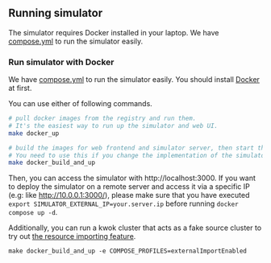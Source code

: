 ## Running simulator

The simulator requires Docker installed in your laptop.
We have [compose.yml](../../compose.yml) to run the simulator easily.

### Run simulator with Docker

We have [compose.yml](../../compose.yml) to run the simulator easily.
You should install [Docker](https://docs.docker.com/engine/install/) at first.

You can use either of following commands.

```bash
# pull docker images from the registry and run them.
# It's the easiest way to run up the simulator and web UI.
make docker_up

# build the images for web frontend and simulator server, then start the containers.
# You need to use this if you change the implementation of the simulator.
make docker_build_and_up
```

Then, you can access the simulator with http://localhost:3000.
If you want to deploy the simulator on a remote server and access it via a specific IP (e.g: like http://10.0.0.1:3000/),
please make sure that you have executed `export SIMULATOR_EXTERNAL_IP=your.server.ip` before running `docker compose up -d`.

Additionally, you can run a kwok cluster that acts as a fake source cluster to try out [the resource importing feature](./import-cluster-resources.md).

```
make docker_build_and_up -e COMPOSE_PROFILES=externalImportEnabled
```

